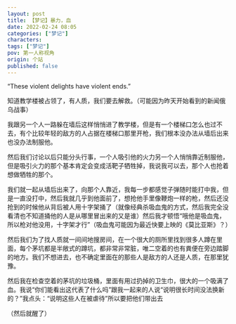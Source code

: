 ```yaml
---
layout: post
title: 【梦记】暴力，血
date: 2022-02-24 08:05
categories: ["梦记"]
characters: 
tags: ["梦记"]
pov: 第一人称视角
origin: 个站
published: false
---
```


“These violent delights have violent ends.”

知道教学楼被占领了，有人质，我们要去解救。（可能因为昨天开始看到的新闻俄乌战事）

我跟另一个人一路躲在墙后这样悄悄进了教学楼，但是有一个楼梯口怎么也过不去，有个比较年轻的敌方的人占据在楼梯口那里开枪，我们根本没办法从墙后出来也没办法制服他。

然后我们讨论以后只能分头行事，一个人吸引他的火力另一个人悄悄靠近制服他，但是吸引火力的那个基本肯定会变成活靶子牺牲掉，我说我可以去，那个人也抢着想做牺牲的那个。

我们就一起从墙后出来了，向那个人靠近，我每一步都感觉子弹随时能打中我，但是一直没打中，然后我就几乎到他面前了，想抢他手里像鞭炮一样的枪，然后还没抢到的时候他从背后被人用十字架捅了（就像经典杀吸血鬼的方式，然后我完全没看清也不知道捅他的人是从哪里冒出来的又是谁）然后我才顿悟“哦他是吸血鬼，所以枪对他没用，十字架才行”（吸血鬼可能因为最近快要上映的《莫比亚斯》？）

然后我们为了找人质就一间间地搜房间，在一个很大的厕所里找到很多人蹲在里面，每个茅坑都是半敞式的蹲坑，都非常非常脏，唯二空着的也有粪便在旁边踏脚的地方。我们不想进去，也不确定里面在的那些人是敌方的人还是人质，在那里犹豫。

然后我在检查空着的茅坑的垃圾桶，里面有用过扔掉的卫生巾，很大的一个吸满了血。我说“你们能看出这代表了什么吗”跟我一起来的人说“说明很长时间没法换新的？”我点头：“说明这些人在被虐待”所以要把他们带出去

（然后就醒了）
